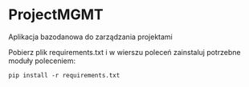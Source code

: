 # ProjectMGMT
Aplikacja bazodanowa do zarządzania projektami

Pobierz plik requirements.txt i w wierszu poleceń zainstaluj potrzebne moduły poleceniem:

```
pip install -r requirements.txt
```
